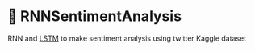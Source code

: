 # :blue_book: RNNSentimentAnalysis #
RNN and [LSTM](https://www.tutorialspoint.com/time_series/time_series_lstm_model.htm) to make sentiment analysis using twitter Kaggle dataset